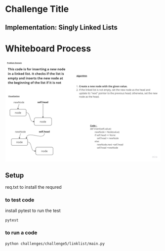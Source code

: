 # Challenge Title
##  Implementation: Singly Linked Lists
# Whiteboard Process
![](../../../image/chall5.jpg)

## Setup
req.txt to install the requred


### to test code 
install pytest to run the test
 ```
 pytest
 ```
 ### to run a code 
 ```
 python challenges/challenge5/linklist/main.py
 ```